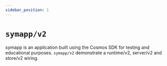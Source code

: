```yaml
---
sidebar_position: 1
---
```


# `symapp/v2`

symapp is an application built using the Cosmos SDK for testing and educational purposes.
`symapp/v2` demonstrate a runtime/v2, server/v2 and store/v2 wiring.

